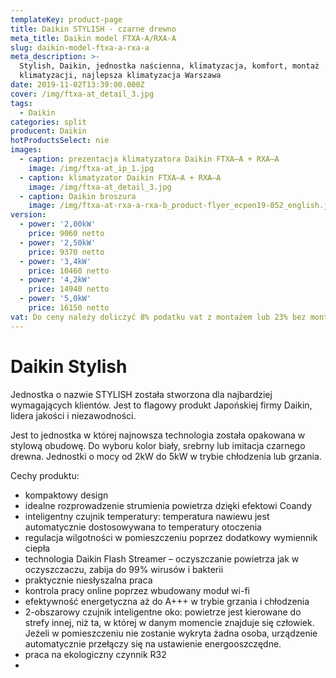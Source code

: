 ```yaml
---
templateKey: product-page
title: Daikin STYLISH - czarne drewno
meta_title: Daikin model FTXA-A/RXA-A
slug: daikin-model-ftxa-a-rxa-a
meta_description: >-
  Stylish, Daikin, jednostka naścienna, klimatyzacja, komfort, montaż
  klimatyzacji, najlepsza klimatyzacja Warszawa
date: 2019-11-02T13:39:00.000Z
cover: /img/ftxa-at_detail_3.jpg
tags:
  - Daikin
categories: split
producent: Daikin
hotProductsSelect: nie
images:
  - caption: prezentacja klimatyzatora Daikin FTXA–A + RXA–A
    image: /img/ftxa-at_ip_1.jpg
  - caption: klimatyzator Daikin FTXA–A + RXA–A
    image: /img/ftxa-at_detail_3.jpg
  - caption: Daikin broszura
    image: /img/ftxa-at-rxa-a-rxa-b_product-flyer_ecpen19-052_english.jpg
version:
  - power: '2,00kW'
    price: 9060 netto
  - power: '2,50kW'
    price: 9370 netto
  - power: '3,4kW'
    price: 10460 netto
  - power: '4,2kW'
    price: 14940 netto
  - power: '5,0kW'
    price: 16150 netto
vat: Do ceny należy doliczyć 8% podatku vat z montażem lub 23% bez montażu
---
```

# Daikin Stylish

Jednostka o nazwie STYLISH została stworzona dla najbardziej wymagających klientów. Jest to flagowy produkt Japońskiej firmy Daikin, lidera jakości i niezawodności.

Jest to jednostka w której najnowsza technologia została opakowana w stylową obudowę. Do wyboru kolor biały, srebrny lub imitacja czarnego drewna. Jednostki o mocy od 2kW do 5kW w trybie chłodzenia lub grzania.

Cechy produktu:

* kompaktowy design
* idealne rozprowadzenie strumienia powietrza dzięki efektowi Coandy
* inteligentny czujnik temperatury: temperatura nawiewu jest automatycznie dostosowywana to temperatury otoczenia
* regulacja wilgotności w pomieszczeniu poprzez dodatkowy wymiennik ciepła
* technologia Daikin Flash Streamer – oczyszczanie powietrza jak w oczyszczaczu, zabija do 99% wirusów i bakterii
* praktycznie niesłyszalna praca
* kontrola pracy online poprzez wbudowany moduł wi-fi
* efektywność energetyczna aż do A+++ w trybie grzania i chłodzenia
* 2-obszarowy czujnik inteligentne oko: powietrze jest kierowane do strefy innej, niż ta, w której w danym momencie znajduje się człowiek. Jeżeli w pomieszczeniu nie zostanie wykryta żadna osoba, urządzenie automatycznie przełączy się na ustawienie energooszczędne.
* praca na ekologiczny czynnik R32
*

